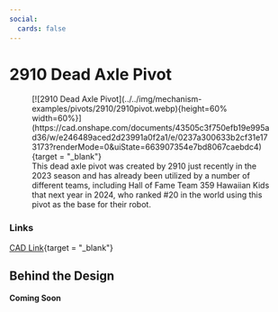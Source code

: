 ```yaml
---
social:
  cards: false
---
```

<meta property="og:title" content="Pivot CAD Example: 2910 Dead Axle Pivot">
<meta property="og:type" content="website">
<meta property="og:url" content="https://www.frcdesign.org/mechanism-examples/pivots/2910pivot">
<meta property="og:image" content="https://www.frcdesign.org/img/mechanism-examples/pivots/2910/2910pivot.webp">
<meta name="theme-color" content="#4CAE4F">
<meta name="twitter:card" content="summary_large_image">

<style>

td, th , table{
   border: none!important;
}

td{
  text-align: left !important;
  vertical-align: middle !important;
}

table tr:hover{
    background-color: transparent !important;
}

</style>

# 2910 Dead Axle Pivot

<figure markdown="span">
[![2910 Dead Axle Pivot](../../img/mechanism-examples/pivots/2910/2910pivot.webp){height=60% width=60%}](https://cad.onshape.com/documents/43505c3f750efb19e995ad36/w/e246489aced2d23991a0f2a1/e/0237a300633b2cf31e173173?renderMode=0&uiState=663907354e7bd8067caebdc4){target = "_blank"}
<figcaption>This dead axle pivot was created by 2910 just recently in the 2023 season and has already been utilized by a number of different teams, including Hall of Fame Team 359 Hawaiian Kids that next year in 2024, who ranked #20 in the world using this pivot as the base for their robot.</figcaption>
</figure>

### Links

[CAD Link](https://cad.onshape.com/documents/43505c3f750efb19e995ad36/w/e246489aced2d23991a0f2a1/e/0237a300633b2cf31e173173?renderMode=0&uiState=663907354e7bd8067caebdc4){target = "_blank"}

## Behind the Design

**Coming Soon**

<br>